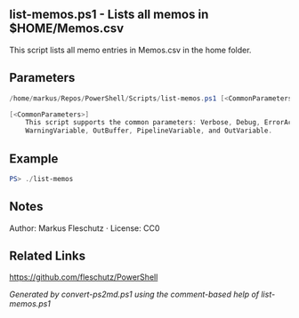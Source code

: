 ## list-memos.ps1 - Lists all memos in $HOME/Memos.csv

This script lists all memo entries in Memos.csv in the home folder.

## Parameters
```powershell
/home/markus/Repos/PowerShell/Scripts/list-memos.ps1 [<CommonParameters>]

[<CommonParameters>]
    This script supports the common parameters: Verbose, Debug, ErrorAction, ErrorVariable, WarningAction, 
    WarningVariable, OutBuffer, PipelineVariable, and OutVariable.
```

## Example
```powershell
PS> ./list-memos

```

## Notes
Author: Markus Fleschutz · License: CC0

## Related Links
https://github.com/fleschutz/PowerShell

*Generated by convert-ps2md.ps1 using the comment-based help of list-memos.ps1*
